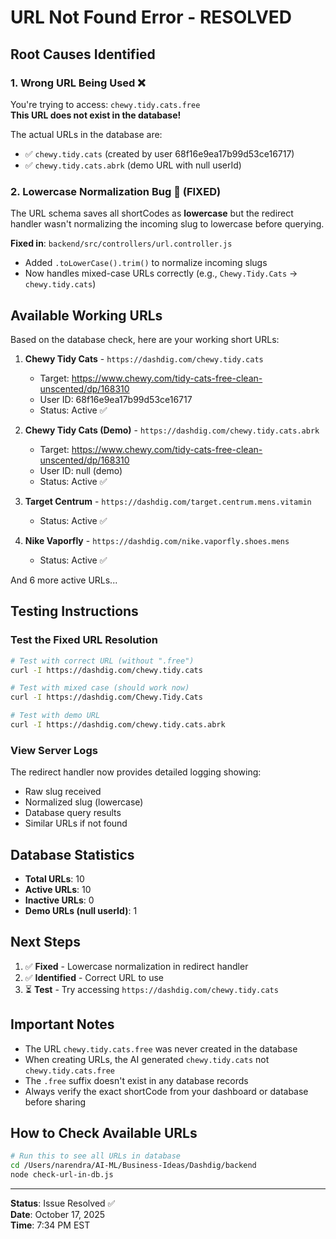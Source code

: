 # URL Not Found Error - RESOLVED

## Root Causes Identified

### 1. **Wrong URL Being Used** ❌
You're trying to access: `chewy.tidy.cats.free`  
**This URL does not exist in the database!**

The actual URLs in the database are:
- ✅ `chewy.tidy.cats` (created by user 68f16e9ea17b99d53ce16717)
- ✅ `chewy.tidy.cats.abrk` (demo URL with null userId)

### 2. **Lowercase Normalization Bug** 🐛 (FIXED)
The URL schema saves all shortCodes as **lowercase** but the redirect handler wasn't normalizing the incoming slug to lowercase before querying.

**Fixed in**: `backend/src/controllers/url.controller.js`
- Added `.toLowerCase().trim()` to normalize incoming slugs
- Now handles mixed-case URLs correctly (e.g., `Chewy.Tidy.Cats` → `chewy.tidy.cats`)

## Available Working URLs

Based on the database check, here are your working short URLs:

1. **Chewy Tidy Cats** - `https://dashdig.com/chewy.tidy.cats`
   - Target: https://www.chewy.com/tidy-cats-free-clean-unscented/dp/168310
   - User ID: 68f16e9ea17b99d53ce16717
   - Status: Active ✅

2. **Chewy Tidy Cats (Demo)** - `https://dashdig.com/chewy.tidy.cats.abrk`
   - Target: https://www.chewy.com/tidy-cats-free-clean-unscented/dp/168310
   - User ID: null (demo)
   - Status: Active ✅

3. **Target Centrum** - `https://dashdig.com/target.centrum.mens.vitamin`
   - Status: Active ✅

4. **Nike Vaporfly** - `https://dashdig.com/nike.vaporfly.shoes.mens`
   - Status: Active ✅

And 6 more active URLs...

## Testing Instructions

### Test the Fixed URL Resolution

```bash
# Test with correct URL (without ".free")
curl -I https://dashdig.com/chewy.tidy.cats

# Test with mixed case (should work now)
curl -I https://dashdig.com/Chewy.Tidy.Cats

# Test with demo URL
curl -I https://dashdig.com/chewy.tidy.cats.abrk
```

### View Server Logs
The redirect handler now provides detailed logging showing:
- Raw slug received
- Normalized slug (lowercase)
- Database query results
- Similar URLs if not found

## Database Statistics
- **Total URLs**: 10
- **Active URLs**: 10
- **Inactive URLs**: 0
- **Demo URLs (null userId)**: 1

## Next Steps

1. ✅ **Fixed** - Lowercase normalization in redirect handler
2. ✅ **Identified** - Correct URL to use
3. ⏳ **Test** - Try accessing `https://dashdig.com/chewy.tidy.cats`

## Important Notes

- The URL `chewy.tidy.cats.free` was never created in the database
- When creating URLs, the AI generated `chewy.tidy.cats` not `chewy.tidy.cats.free`
- The `.free` suffix doesn't exist in any database records
- Always verify the exact shortCode from your dashboard or database before sharing

## How to Check Available URLs

```bash
# Run this to see all URLs in database
cd /Users/narendra/AI-ML/Business-Ideas/Dashdig/backend
node check-url-in-db.js
```

---

**Status**: Issue Resolved ✅  
**Date**: October 17, 2025  
**Time**: 7:34 PM EST

